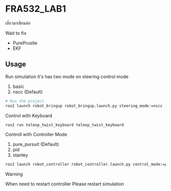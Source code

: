 # FRA532_LAB1

เดี่ยวมาเขียนต่อ

Wait to fix
* PurePrusite 
* EKF

## Usage

Run simulation it's has two mode on steering control mode
1. basic
2. nscc (Default)

```bash
# Run the project
ros2 launch robot_bringup robot_bringup.launch.py steering_mode:=nscc
```

Control with Keyboard

```bash
ros2 run teleop_twist_keyboard teleop_twist_keyboard
```

Controll with Controller Mode
1. pure_pursuit (Default)
2. pid
3. stanley 

```bash
ros2 launch robot_controller robot_controller.launch.py control_mode:=pure_pursuit
```

> [!WARNING]
> When need to restart controller
> Please restart simulation

